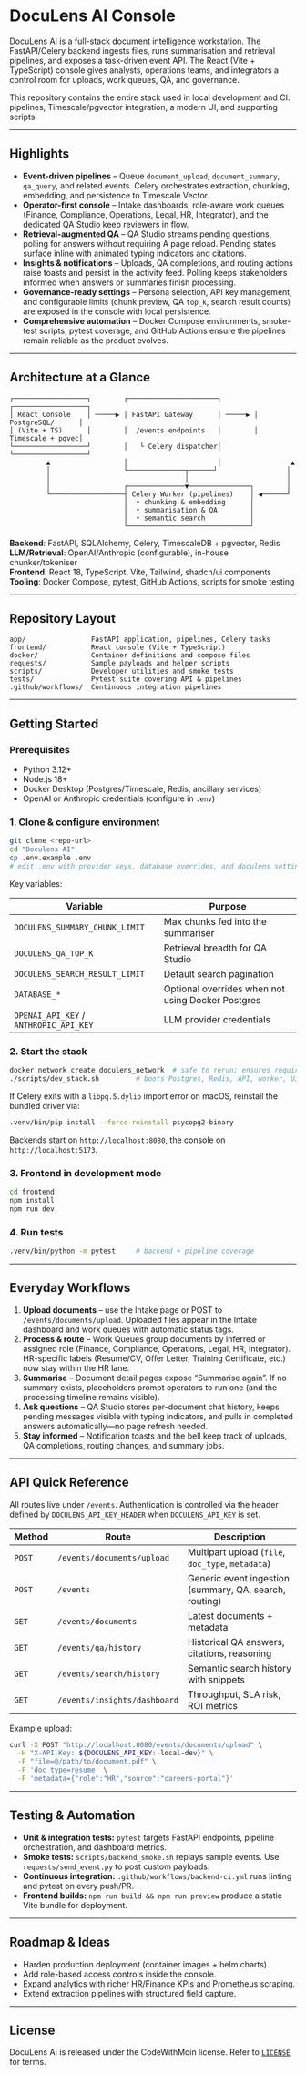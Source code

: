 # DocuLens AI Console

DocuLens AI is a full-stack document intelligence workstation. The FastAPI/Celery
backend ingests files, runs summarisation and retrieval pipelines, and exposes a
task-driven event API. The React (Vite + TypeScript) console gives analysts,
operations teams, and integrators a control room for uploads, work queues, QA,
and governance.

This repository contains the entire stack used in local development and CI:
pipelines, Timescale/pgvector integration, a modern UI, and supporting scripts.

---

## Highlights

- **Event-driven pipelines** – Queue `document_upload`, `document_summary`,
  `qa_query`, and related events. Celery orchestrates extraction, chunking,
  embedding, and persistence to Timescale Vector.
- **Operator-first console** – Intake dashboards, role-aware work queues
  (Finance, Compliance, Operations, Legal, HR, Integrator), and the dedicated QA
  Studio keep reviewers in flow.
- **Retrieval-augmented QA** – QA Studio streams pending questions, polling for
  answers without requiring A page reload. Pending states surface inline with
  animated typing indicators and citations.
- **Insights & notifications** – Uploads, QA completions, and routing actions
  raise toasts and persist in the activity feed. Polling keeps stakeholders
  informed when answers or summaries finish processing.
- **Governance-ready settings** – Persona selection, API key management, and
  configurable limits (chunk preview, QA `top_k`, search result counts) are
  exposed in the console with local persistence.
- **Comprehensive automation** – Docker Compose environments, smoke-test
  scripts, pytest coverage, and GitHub Actions ensure the pipelines remain
  reliable as the product evolves.

---

## Architecture at a Glance

```text
┌──────────────────┐        ┌──────────────────────┐        ┌──────────────────┐
│ React Console    │ ─────▶ │ FastAPI Gateway      │ ─────▶ │ PostgreSQL/      │
│ (Vite + TS)      │        │  /events endpoints   │        │ Timescale + pgvec│
└──────────────────┘        │   └ Celery dispatcher│        └──────────────────┘
         ▲                  │                      │                 ▲
         │                  └──────────────┬──────┘                 │
         │                                 │                        │
         │                  ┌──────────────▼───────────────┐        │
         └──────────────────┤ Celery Worker (pipelines)    │ ◀──────┘
                            │  • chunking & embedding      │
                            │  • summarisation & QA        │
                            │  • semantic search           │
                            └──────────────────────────────┘
```

**Backend**: FastAPI, SQLAlchemy, Celery, TimescaleDB + pgvector, Redis  
**LLM/Retrieval**: OpenAI/Anthropic (configurable), in-house chunker/tokeniser  
**Frontend**: React 18, TypeScript, Vite, Tailwind, shadcn/ui components  
**Tooling**: Docker Compose, pytest, GitHub Actions, scripts for smoke testing

---

## Repository Layout

```text
app/                FastAPI application, pipelines, Celery tasks
frontend/           React console (Vite + TypeScript)
docker/             Container definitions and compose files
requests/           Sample payloads and helper scripts
scripts/            Developer utilities and smoke tests
tests/              Pytest suite covering API & pipelines
.github/workflows/  Continuous integration pipelines
```

---

## Getting Started

### Prerequisites

- Python 3.12+
- Node.js 18+
- Docker Desktop (Postgres/Timescale, Redis, ancillary services)
- OpenAI or Anthropic credentials (configure in `.env`)

### 1. Clone & configure environment

```bash
git clone <repo-url>
cd "Doculens AI"
cp .env.example .env
# edit .env with provider keys, database overrides, and doculens settings
```

Key variables:

| Variable | Purpose |
| --- | --- |
| `DOCULENS_SUMMARY_CHUNK_LIMIT` | Max chunks fed into the summariser |
| `DOCULENS_QA_TOP_K` | Retrieval breadth for QA Studio |
| `DOCULENS_SEARCH_RESULT_LIMIT` | Default search pagination |
| `DATABASE_*` | Optional overrides when not using Docker Postgres |
| `OPENAI_API_KEY` / `ANTHROPIC_API_KEY` | LLM provider credentials |

### 2. Start the stack

```bash
docker network create doculens_network  # safe to rerun; ensures required network exists
./scripts/dev_stack.sh         # boots Postgres, Redis, API, worker, UI
```

If Celery exits with a `libpq.5.dylib` import error on macOS, reinstall the bundled driver via:

```bash
.venv/bin/pip install --force-reinstall psycopg2-binary
```

Backends start on `http://localhost:8080`, the console on `http://localhost:5173`.

### 3. Frontend in development mode

```bash
cd frontend
npm install
npm run dev
```

### 4. Run tests

```bash
.venv/bin/python -m pytest     # backend + pipeline coverage
```

---

## Everyday Workflows

1. **Upload documents** – use the Intake page or POST to `/events/documents/upload`.
   Uploaded files appear in the Intake dashboard and work queues with automatic
   status tags.
2. **Process & route** – Work Queues group documents by inferred or assigned
   role (Finance, Compliance, Operations, Legal, HR, Integrator). HR-specific
   labels (Resume/CV, Offer Letter, Training Certificate, etc.) now stay within
   the HR lane.
3. **Summarise** – Document detail pages expose “Summarise again”. If no
   summary exists, placeholders prompt operators to run one (and the processing
   timeline remains visible).
4. **Ask questions** – QA Studio stores per-document chat history, keeps pending
   messages visible with typing indicators, and pulls in completed answers
   automatically—no page refresh needed.
5. **Stay informed** – Notification toasts and the bell keep track of uploads,
   QA completions, routing changes, and summary jobs.

---

## API Quick Reference

All routes live under `/events`. Authentication is controlled via the header
defined by `DOCULENS_API_KEY_HEADER` when `DOCULENS_API_KEY` is set.

| Method | Route | Description |
| --- | --- | --- |
| `POST` | `/events/documents/upload` | Multipart upload (`file`, `doc_type`, `metadata`) |
| `POST` | `/events` | Generic event ingestion (summary, QA, search, routing) |
| `GET` | `/events/documents` | Latest documents + metadata |
| `GET` | `/events/qa/history` | Historical QA answers, citations, reasoning |
| `GET` | `/events/search/history` | Semantic search history with snippets |
| `GET` | `/events/insights/dashboard` | Throughput, SLA risk, ROI metrics |

Example upload:

```bash
curl -X POST "http://localhost:8080/events/documents/upload" \
  -H "X-API-Key: ${DOCULENS_API_KEY:-local-dev}" \
  -F "file=@/path/to/document.pdf" \
  -F 'doc_type=resume' \
  -F 'metadata={"role":"HR","source":"careers-portal"}'
```

---

## Testing & Automation

- **Unit & integration tests:** `pytest` targets FastAPI endpoints, pipeline
  orchestration, and dashboard metrics.
- **Smoke tests:** `scripts/backend_smoke.sh` replays sample events. Use
  `requests/send_event.py` to post custom payloads.
- **Continuous integration:** `.github/workflows/backend-ci.yml` runs linting
  and pytest on every push/PR.
- **Frontend builds:** `npm run build && npm run preview` produce a static Vite
  bundle for deployment.

---

## Roadmap & Ideas

- Harden production deployment (container images + helm charts).
- Add role-based access controls inside the console.
- Expand analytics with richer HR/Finance KPIs and Prometheus scraping.
- Extend extraction pipelines with structured field capture.

---

## License

DocuLens AI is released under the CodeWithMoin license. Refer to
[`LICENSE`](LICENSE) for terms.

